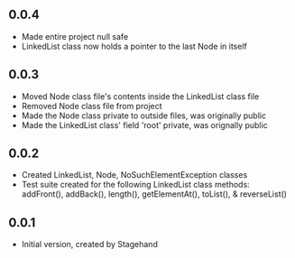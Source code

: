 ## 0.0.4

- Made entire project null safe
- LinkedList class now holds a pointer to the last Node in itself

## 0.0.3

- Moved Node class file's contents inside the LinkedList class file
- Removed Node class file from project
- Made the Node class private to outside files, was originally public
- Made the LinkedList class' field 'root' private, was orignally public

## 0.0.2

- Created LinkedList, Node, NoSuchElementException classes
- Test suite created for the following LinkedList class methods:
    addFront(), addBack(), length(), getElementAt(), toList(), & reverseList()

## 0.0.1

- Initial version, created by Stagehand
